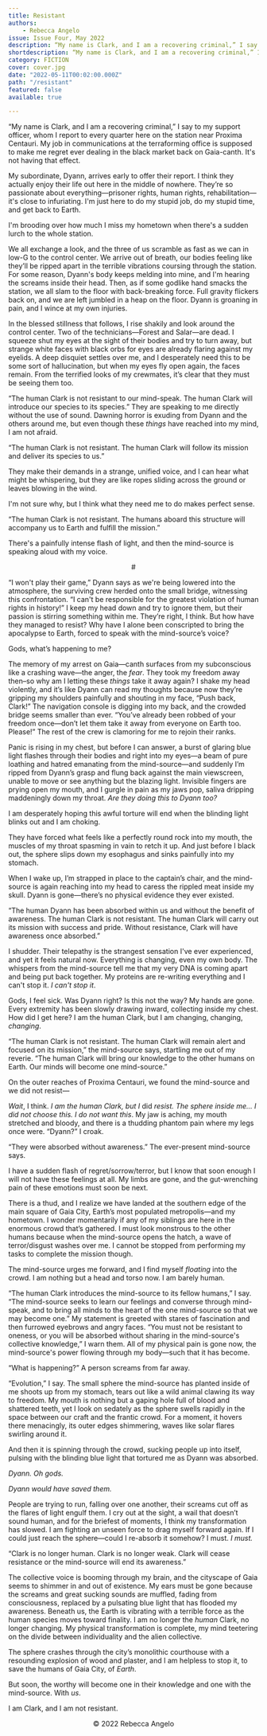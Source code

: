 ```yaml
---
title: Resistant
authors:
    - Rebecca Angelo
issue: Issue Four, May 2022
description: “My name is Clark, and I am a recovering criminal,” I say to my support officer, whom I report to every quarter here on the station near Proxima Centauri. My job in communications at the terraforming office is supposed to make me regret ever dealing in the black market back on Gaia-canth. It's not having that effect. <p>My subordinate, Dyann, arrives early to offer their report. I think they actually enjoy their life out here in the middle of nowhere. They’re so passionate about everything—prisoner rights, human rights, rehabilitation—it's close to infuriating. I'm just here to do my stupid job, do my stupid time, and get back to Earth. </p>
shortdescription: “My name is Clark, and I am a recovering criminal,” I say to my support officer, whom I report to every quarter here on the station near Proxima Centauri. My job in communications at the terraforming office is supposed to make me regret ever dealing in the black market back on Gaia-canth. It's not having that effect. <p>My subordinate, Dyann, arrives early to offer their report. I think they actually enjoy their life out here in the middle of nowhere. They’re so passionate about everything—prisoner rights, human rights, rehabilitation—it's close to infuriating. I'm just here to do my stupid job, do my stupid time, and get back to Earth. </p>
category: FICTION
cover: cover.jpg
date: "2022-05-11T00:02:00.000Z"
path: "/resistant"
featured: false
available: true

---
```


“My name is Clark, and I am a recovering criminal,” I say to my support officer, whom I report to every quarter here on the station near Proxima Centauri. My job in communications at the terraforming office is supposed to make me regret ever dealing in the black market back on Gaia-canth. It's not having that effect.

My subordinate, Dyann, arrives early to offer their report. I think they actually enjoy their life out here in the middle of nowhere. They’re so passionate about everything—prisoner rights, human rights, rehabilitation—it's close to infuriating. I'm just here to do my stupid job, do my stupid time, and get back to Earth.

I'm brooding over how much I miss my hometown when there's a sudden lurch to the whole station.

We all exchange a look, and the three of us scramble as fast as we can in low-G to the control center. We arrive out of breath, our bodies feeling like they’ll be ripped apart in the terrible vibrations coursing through the station. For some reason, Dyann's body keeps melding into mine, and I'm hearing the screams inside their head. Then, as if some godlike hand smacks the station, we all slam to the floor with back-breaking force. Full gravity flickers back on, and we are left jumbled in a heap on the floor. Dyann is groaning in pain, and I wince at my own injuries.

In the blessed stillness that follows, I rise shakily and look around the control center. Two of the technicians—Forest and Salar—are dead. I squeeze shut my eyes at the sight of their bodies and try to turn away, but strange white faces with black orbs for eyes are already flaring against my eyelids. A deep disquiet settles over me, and I desperately need this to be some sort of hallucination, but when my eyes fly open again, the faces remain. From the terrified looks of my crewmates, it’s clear that they must be seeing them too.

“The human Clark is not resistant to our mind-speak. The human Clark will introduce our species to its species.” They are speaking to me directly without the use of sound. Dawning horror is exuding from Dyann and the others around me, but even though these *things* have reached into my mind, I am not afraid.

“The human Clark is not resistant. The human Clark will follow its mission and deliver its species to us.”

They make their demands in a strange, unified voice, and I can hear what might be whispering, but they are like ropes sliding across the ground or leaves blowing in the wind.

I'm not sure why, but I think what they need me to do makes perfect sense.

“The human Clark is not resistant. The humans aboard this structure will accompany us to Earth and fulfill the mission.”

There's a painfully intense flash of light, and then the mind-source is speaking aloud with my voice.
<p style="text-align: center;">#</p> 

“I won't play their game,” Dyann says as we're being lowered into the atmosphere, the surviving crew herded onto the small bridge, witnessing this confrontation. “I can't be responsible for the greatest violation of human rights in history!” I keep my head down and try to ignore them, but their passion is stirring something within me. They’re right, I think.  But how have they managed to resist? Why have I alone been conscripted to bring the apocalypse to Earth, forced to speak with the mind-source’s voice?

Gods, what’s happening to me?

The memory of my arrest on Gaia—canth surfaces from my subconscious like a crashing wave—the anger, the *fear*. They took my freedom away then–so why am I letting these *things* take it away again? I shake my head violently, and it’s like Dyann can read my thoughts because now they’re gripping my shoulders painfully and shouting in my face, “Push back, Clark!” The navigation console is digging into my back, and the crowded bridge seems smaller than ever. “You’ve already been robbed of your freedom once—don’t let them take it away from everyone on Earth too. Please!” The rest of the crew is clamoring for me to rejoin their ranks.

Panic is rising in my chest, but before I can answer, a burst of glaring blue light flashes through their bodies and right into my eyes—a beam of pure loathing and hatred emanating from the mind-source—and suddenly I’m ripped from Dyann’s grasp and flung back against the main viewscreen, unable to move or see anything but the blazing light. Invisible fingers are prying open my mouth, and I gurgle in pain as my jaws pop, saliva dripping maddeningly down my throat. *Are they doing this to Dyann too?* 

I am desperately hoping this awful torture will end when the blinding light blinks out and I am choking.

They have forced what feels like a perfectly round rock into my mouth, the muscles of my throat spasming in vain to retch it up. And just before I black out, the sphere slips down my esophagus and sinks painfully into my stomach.

When I wake up, I’m strapped in place to the captain’s chair, and the mind-source is again reaching into my head to caress the rippled meat inside my skull. Dyann is gone—there’s no physical evidence they ever existed.

“The human Dyann has been absorbed within us and without the benefit of awareness. The human Clark is not resistant. The human Clark will carry out its mission with success and pride. Without resistance, Clark will have awareness once absorbed.”

I shudder. Their telepathy is the strangest sensation I've ever experienced, and yet it feels natural now.  Everything is changing, even my own body. The whispers from the mind-source tell me that my very DNA is coming apart and being put back together. My proteins are re-writing everything and I can't stop it. *I can't stop it*.

Gods, I feel sick. Was Dyann right? Is this not the way? 
	My hands are gone. Every extremity has been slowly drawing inward, collecting inside my chest. How did I get here? I am the human Clark, but I am changing, changing, *changing*.

“The human Clark is not resistant. The human Clark will remain alert and focused on its mission,” the mind-source says, startling me out of my reverie. “The human Clark will bring our knowledge to the other humans on Earth. Our minds will become one mind-source.”

On the outer reaches of Proxima Centauri, we found the mind-source and we did not resist—

*Wait*, I think. *I am the human Clark, but I* did *resist. The sphere inside me… I did not choose this. I do not want this*. My jaw is aching, my mouth stretched and bloody, and there is a thudding phantom pain where my legs once were. “Dyann?” I croak. 

“They were absorbed without awareness.” The ever-present mind-source says.

I have a sudden flash of regret/sorrow/terror, but I know that soon enough I will not have these feelings at all. My limbs are gone, and the gut-wrenching pain of these emotions must soon be next. 

There is a thud, and I realize we have landed at the southern edge of the main square of Gaia City, Earth’s most populated metropolis—and my hometown. I wonder momentarily if any of my siblings are here in the enormous crowd that’s gathered. I must look monstrous to the other humans because when the mind-source opens the hatch, a wave of terror/disgust washes over me. I cannot be stopped from performing my tasks to complete the mission though.

The mind-source urges me forward, and I find myself *floating* into the crowd. I am nothing but a head and torso now. I am barely human.

“The human Clark introduces the mind-source to its fellow humans,” I say. “The mind-source seeks to learn our feelings and converse through mind-speak, and to bring all minds to the heart of the one mind-source so that we may become one.” My statement is greeted with stares of fascination and then furrowed eyebrows and angry faces. “You must not be resistant to oneness, or you will be absorbed without sharing in the mind-source's collective knowledge,” I warn them. All of my physical pain is gone now, the mind-source's power flowing through my body—such that it has become.

“What is happening?” A person screams from far away.

“Evolution,” I say. The small sphere the mind-source has planted inside of me shoots up from my stomach, tears out like a wild animal clawing its way to freedom. My mouth is nothing but a gaping hole full of blood and shattered teeth, yet I look on sedately as the sphere swells rapidly in the space between our craft and the frantic crowd. For a moment, it hovers there menacingly, its outer edges shimmering, waves like solar flares swirling around it. 

And then it is spinning through the crowd, sucking people up into itself, pulsing with the blinding blue light that tortured me as Dyann was absorbed. 

*Dyann. Oh gods.* 

*Dyann would have saved them.*

People are trying to run, falling over one another, their screams cut off as the flares of light engulf them. I cry out at the sight, a wail that doesn’t sound human, and for the briefest of moments, I think my transformation has slowed. I am fighting an unseen force to drag myself forward again. If I could just reach the sphere—could I re-absorb it somehow? I must. *I must.*

“Clark is no longer human. Clark is no longer weak. Clark will cease resistance or the mind-source will end its awareness.” 

The collective voice is booming through my brain, and the cityscape of Gaia seems to shimmer in and out of existence. My ears must be gone because the screams and great sucking sounds are muffled, fading from consciousness, replaced by a pulsating blue light that has flooded my awareness. Beneath us, the Earth is vibrating with a terrible force as the human species moves toward finality. I am no longer the *human* Clark, no longer changing. My physical transformation is complete, my mind teetering on the divide between individuality and the alien collective. 

The sphere crashes through the city’s monolithic courthouse with a resounding explosion of wood and plaster, and I am helpless to stop it, to save the humans of Gaia City, of *Earth*. 

But soon, the worthy will become one in their knowledge and one with the mind-source. With *us*.

I am Clark, and I am not resistant.


<p style="text-align: center;">© 2022 Rebecca Angelo</p>